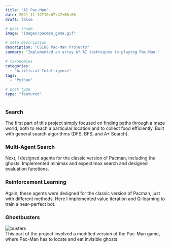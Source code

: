 ```yaml
---
title: "AI Pac-Man"
date: 2021-11-12T10:07:47+06:00
draft: false

# post thumb
image: "images/pacman_game.gif"

# meta description
description: "CS188 Pac-Man Projects"
summary: "Implemented an array of AI techniques to playing Pac-Man."

# taxonomies
categories: 
  - "Artificial Intelligence"
tags:
  - "Python"

# post type
type: "featured"
---
```


### Search
The first part of this project simply focused on finding paths through a maze world, both to reach a particular location and to collect food efficiently. Built with general search algorithms (DFS, BFS, and A* Search).

### Multi-Agent Search
Next, I designed agents for the classic version of Pacman, including the ghosts. Implemented minimax and expectimax search and designed evaluation functions.

### Reinforcement Learning
Again, these agents were designed for the classic version of Pacman, just with different methods. Here I implemented value iteration and Q-learning to train a near-perfect bot.

### Ghostbusters
![busters](/images/busters.jpeg#center)  
This part of the project involved a modified version of the Pac-Man game, where Pac-Man has to locate and eat invisible ghosts.